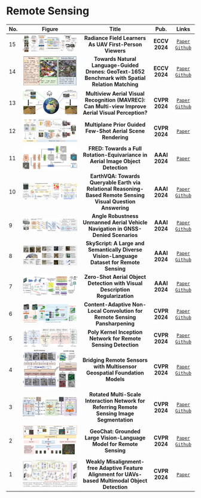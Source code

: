 # Remote Sensing

|No.   |Figure   |Title   |Pub.  |Links|
|-----|:-----:|:-----:|:-----:|:---:|  
|15|![FPV-NeRF](IM/FPV_nerf.png)|__Radiance Field Learners As UAV  First-Person Viewers__|__ECCV 2024__|[`Paper`](https://arxiv.org/pdf/2408.05533) [`Github`](https://fpv-nerf.github.io/)| 
|14|![GeoText](IM/GeoText.png)|__Towards Natural Language-Guided Drones: GeoText-1652 Benchmark with Spatial  Relation Matching__|__ECCV 2024__|[`Paper`](https://arxiv.org/pdf/2311.12751) [`Github`](https://multimodalgeo.github.io/GeoText/)| 
|13|![MAVREC](IM/MAVREC.png)|__Multiview Aerial Visual Recognition (MAVREC): Can Multi-view Improve Aerial Visual Perception?__|__CVPR 2024__|[`Paper`](https://arxiv.org/pdf/2312.04548) [`Github`](https://mavrec.github.io)| 
|12|![MPNERF](IM/MPNERF.png)|__Multiplane Prior Guided Few-Shot Aerial Scene Rendering__|__CVPR 2024__|[`Paper`](https://openaccess.thecvf.com/content/CVPR2024/papers/Gao_Multiplane_Prior_Guided_Few-Shot_Aerial_Scene_Rendering_CVPR_2024_paper.pdf)| 
|11|![fred](IM/fred.png)|__FRED: Towards a Full Rotation-Equivariance in Aerial Image Object Detection__|__AAAI 2024__|[`Paper`](https://arxiv.org/pdf/2401.06159)| 
|10|![EarthVQA](IM/earthvqa.png)|__EarthVQA: Towards Queryable Earth via Relational Reasoning-Based Remote Sensing Visual Question Answering__|__AAAI 2024__|[`Paper`](https://arxiv.org/pdf/2312.12222) [`Github`](https://Junjue-Wang.github.io/homepage/EarthVQA)| 
|9|![angle](IM/angle.png)|__Angle Robustness Unmanned Aerial Vehicle Navigation in GNSS-Denied Scenarios__|__AAAI 2024__|[`Paper`](https://arxiv.org/pdf/2402.02405) [`Github`](https://github.com/Katherine121/AngleRobust)| 
|8|![SkyScript](IM/skyscript.png)|__SkyScript: A Large and Semantically Diverse Vision-Language Dataset for Remote Sensing__|__AAAI 2024__|[`Paper`](https://arxiv.org/pdf/2312.12856) [`Github`](https://github.com/wangzhecheng/SkyScript)| 
|7|![zsd](IM/zsd.png)|__Zero-Shot Aerial Object Detection with Visual Description Regularization__|__AAAI 2024__|[`Paper`](https://arxiv.org/pdf/2402.18233) [`Github`](https://github.com/zq-zang/DescReg)| 
|6|![rspan](IM/rspan.png)|__Content-Adaptive Non-Local Convolution for Remote Sensing Pansharpening__|__CVPR 2024__|[`Paper`](https://openaccess.thecvf.com/content/CVPR2024/papers/Duan_Content-Adaptive_Non-Local_Convolution_for_Remote_Sensing_Pansharpening_CVPR_2024_paper.pdf) [`Github`](https://github.com/duanyll/CANConv)|
|5|![pkinet](IM/pkinet.png)|__Poly Kernel Inception Network for Remote Sensing Detection__|__CVPR 2024__|[`Paper`](https://openaccess.thecvf.com/content/CVPR2024/papers/Cai_Poly_Kernel_Inception_Network_for_Remote_Sensing_Detection_CVPR_2024_paper.pdf) [`Github`](https://github.com/NUST-Machine-Intelligence-Laboratory/PKINet)|
|4|![msgfm](IM/msgfm.png)|__Bridging Remote Sensors with Multisensor Geospatial Foundation Models__|__CVPR 2024__|[`Paper`](https://openaccess.thecvf.com/content/CVPR2024/papers/Han_Bridging_Remote_Sensors_with_Multisensor_Geospatial_Foundation_Models_CVPR_2024_paper.pdf) [`Github`](https://github.com/boranhan/Geospatial_Foundation_Models)|
|3|![RMSIN](IM/RMSIN.png)|__Rotated Multi-Scale Interaction Network for Referring Remote  Sensing Image Segmentation__|__CVPR 2024__|[`Paper`](https://openaccess.thecvf.com/content/CVPR2024/papers/Liu_Rotated_Multi-Scale_Interaction_Network_for_Referring_Remote_Sensing_Image_Segmentation_CVPR_2024_paper.pdf) [`Github`](https://github.com/Lsan2401/RMSIN)|
|2|![geochat](IM/geochat.png)|__GeoChat: Grounded Large Vision-Language Model for Remote Sensing__|__CVPR 2024__|[`Paper`](https://arxiv.org/pdf/2311.15826) [`Github`](https://github.com/mbzuai-oryx/geochat)|
|1|![CSOM](IM/CSOM.png)|__Weakly Misalignment-free Adaptive Feature Alignment for UAVs-based  Multimodal Object Detection__|__CVPR 2024__|[`Paper`](https://openaccess.thecvf.com/content/CVPR2024/papers/Chen_Weakly_Misalignment-free_Adaptive_Feature_Alignment_for_UAVs-based_Multimodal_Object_Detection_CVPR_2024_paper.pdf)|
